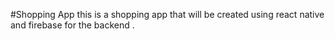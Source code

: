 #Shopping App
this is a shopping app that will be created using react native and firebase for the backend .
